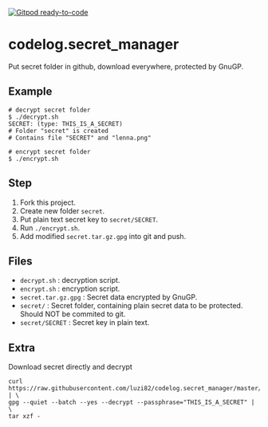 [![Gitpod ready-to-code](https://img.shields.io/badge/Gitpod-ready--to--code-blue?logo=gitpod)](https://gitpod.io/#https://github.com/luzi82/codelog.secret_manager)

# codelog.secret_manager

Put secret folder in github, download everywhere, protected by GnuGP.

## Example

```
# decrypt secret folder
$ ./decrypt.sh 
SECRET: (type: THIS_IS_A_SECRET)
# Folder "secret" is created
# Contains file "SECRET" and "lenna.png"

# encrypt secret folder
$ ./encrypt.sh
```

## Step

1. Fork this project.
1. Create new folder `secret`.
1. Put plain text secret key to `secret/SECRET`.
1. Run `./encrypt.sh`.
1. Add modified `secret.tar.gz.gpg` into git and push.

## Files

* `decrypt.sh` : decryption script.
* `encrypt.sh` : encryption script.
* `secret.tar.gz.gpg` : Secret data encrypted by GnuGP.
* `secret/` : Secret folder, containing plain secret data to be protected.  Should NOT be commited to git.
* `secret/SECRET` : Secret key in plain text.

## Extra

Download secret directly and decrypt
```
curl https://raw.githubusercontent.com/luzi82/codelog.secret_manager/master/secret.tar.gz.gpg | \
gpg --quiet --batch --yes --decrypt --passphrase="THIS_IS_A_SECRET" | \
tar xzf -
```
